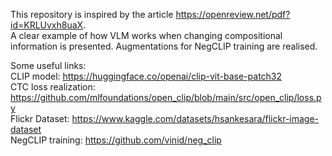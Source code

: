 This repository is inspired by the article https://openreview.net/pdf?id=KRLUvxh8uaX.  
A clear example of how VLM works when changing compositional information is presented. Augmentations for NegCLIP training are realised.  

Some useful links:  
CLIP model: https://huggingface.co/openai/clip-vit-base-patch32  
CTC loss realization: https://github.com/mlfoundations/open_clip/blob/main/src/open_clip/loss.py  
Flickr Dataset: https://www.kaggle.com/datasets/hsankesara/flickr-image-dataset  
NegCLIP training: https://github.com/vinid/neg_clip
